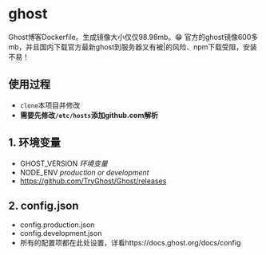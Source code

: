 # ghost
Ghost博客Dockerfile。生成镜像大小仅仅98.98mb。😁
官方的ghost镜像600多mb，并且国内下载官方最新ghost到服务器又有被|的风险、npm下载受阻，安装不易！

## 使用过程
- `clone`本项目并修改
- **需要先修改`/etc/hosts`添加github.com解析**

## 1. 环境变量
- GHOST_VERSION *环境变量*
- NODE_ENV *production or development*
- https://github.com/TryGhost/Ghost/releases

## 2. config.json
- config.production.json
- config.development.json
- 所有的配置项都在此处设置，详看https://docs.ghost.org/docs/config
